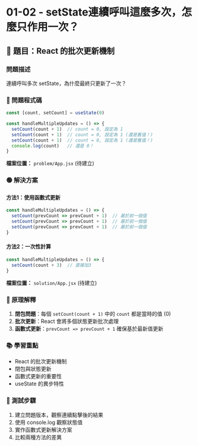 # 01-02 - setState連續呼叫這麼多次，怎麼只作用一次？

## 🎯 題目：React 的批次更新機制

### 問題描述
連續呼叫多次 setState，為什麼最終只更新了一次？

### 🔴 問題程式碼
```jsx
const [count, setCount] = useState(0)

const handleMultipleUpdates = () => {
  setCount(count + 1)  // count = 0, 設定為 1
  setCount(count + 1)  // count = 0, 設定為 1 (還是舊值！)
  setCount(count + 1)  // count = 0, 設定為 1 (還是舊值！)
  console.log(count)   // 還是 0！
}
```

**檔案位置：** `problem/App.jsx` (待建立)

### 🟢 解決方案

#### 方法1：使用函數式更新
```jsx
const handleMultipleUpdates = () => {
  setCount(prevCount => prevCount + 1)  // 基於前一個值
  setCount(prevCount => prevCount + 1)  // 基於前一個值
  setCount(prevCount => prevCount + 1)  // 基於前一個值
}
```

#### 方法2：一次性計算
```jsx
const handleMultipleUpdates = () => {
  setCount(count + 3)  // 直接加3
}
```

**檔案位置：** `solution/App.jsx` (待建立)

### 🧠 原理解釋

1. **閉包問題**：每個 `setCount(count + 1)` 中的 `count` 都是當時的值 (0)
2. **批次更新**：React 會將多個狀態更新批次處理
3. **函數式更新**：`prevCount => prevCount + 1` 確保基於最新值更新

### 📚 學習重點
- React 的批次更新機制
- 閉包與狀態更新
- 函數式更新的重要性
- useState 的異步特性

### 🚀 測試步驟
1. 建立問題版本，觀察連續點擊後的結果
2. 使用 console.log 觀察狀態值
3. 實作函數式更新解決方案
4. 比較兩種方法的差異
